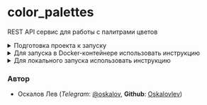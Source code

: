 # color_palettes
REST API сервис для работы с палитрами цветов


<details><summary>Подготовка проекта к запуску</summary>

1. *Склонировать репозиторий и перейти в него*:

    ```sh
    git clone https://github.com/Oskalovlev/color_palettes.git
    ```
    ```sh
    cd color_palettes/
    ```

    * Создать в директории `infra/` файл `.env` командой:

        ```sh
        touch color_palettes/.env
        ```
        > Заполнить переменные по примеру файла `.env.example`
---
2. *Для работы с PostgreSQL*:

    * Создать в директории `infra/` файл `.env` командой:

        ```sh
        touch infra/.env
        ```
        > Заполнить переменные по примеру файла `.env.example`

</details>

<details><summary>Для запуска в Docker-контейнере использовать инструкцию</summary>

1. *Запустить сборку контейнеров*:
    ```sh
    docker compose -f infra/docker-compose.yaml up -d --build
    ```
2. *Для остановки контейнеров*:
    ```sh
    docker compose -f infra/docker-compose.yaml stop
    ```
3. *Для удаления контейнеров*:
    ```sh
    docker compose -f infra/docker-compose.yaml down (-v опционально, удалит связи)
    ```
</details>

<details><summary>Для локального запуска использовать инструкцию</summary>

1. *Выполните миграции*:

    * Инициализируйте миграции (опционально)
        ```sh
        python color_palettes/manage.py migrate
        ```

    * Создайте миграции
        ```sh
        python color_palettes/manage.py makemigrations user
        ```
        ```sh
        python color_palettes/manage.py makemigrations palette
        ```

    * Примените миграции
        ```sh
        python color_palettes/manage.py migrate
        ```
---
2. *Создайте суперюзера*:

    ```sh
    python color_palettes/manage.py createsuperuser
    ```

    > Для примера, данные суперюзера:

        username: admin
        <!-- mail: admin@admin.ru -->
        password: admin
        password (again): admin

    > При входе логин вводить с большой буквы `Admin` (если не работает `admin`)

---

3. *Соберите статику*:
    ```sh
    python color_palettes/manage.py collectstatic --noinput
    ```
---
4. *Локальный запуск*:

    ```sh
    python color_palettes/manage.py runserver
    ```
</details>

### Автор
- Оскалов Лев (*Telegram*: [@oskalov](https://t.me/oskalov), **Github**: [Oskalovlev](https://github.com/Oskalovlev))
